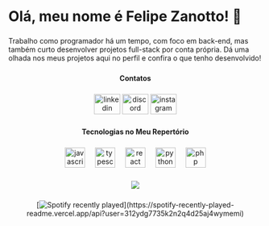 <h1 align="left">Olá, meu nome é Felipe Zanotto! 👋</h1>

###

<p align="left">Trabalho como programador há um tempo, com foco em back-end, mas também curto desenvolver projetos full-stack por conta própria. Dá uma olhada nos meus projetos aqui no perfil e confira o que tenho desenvolvido!</p>

###

<h4 align="center">Contatos</h4>

###

<div align="center">
  <img src="https://raw.githubusercontent.com/maurodesouza/profile-readme-generator/master/src/assets/icons/social/linkedin/default.svg" width="52" height="40" alt="linkedin logo"  />
  <img src="https://raw.githubusercontent.com/maurodesouza/profile-readme-generator/master/src/assets/icons/social/discord/default.svg" width="52" height="40" alt="discord logo"  />
  <img src="https://raw.githubusercontent.com/maurodesouza/profile-readme-generator/master/src/assets/icons/social/instagram/default.svg" width="52" height="40" alt="instagram logo"  />
</div>

###

<h4 align="center">Tecnologias no Meu Repertório</h4>

###

<div align="center">
  <img src="https://cdn.jsdelivr.net/gh/devicons/devicon/icons/javascript/javascript-original.svg" height="40" alt="javascript logo"  />
  <img width="12" />
  <img src="https://cdn.jsdelivr.net/gh/devicons/devicon/icons/typescript/typescript-original.svg" height="40" alt="typescript logo"  />
  <img width="12" />
  <img src="https://cdn.jsdelivr.net/gh/devicons/devicon/icons/react/react-original.svg" height="40" alt="react logo"  />
  <img width="12" />
  <img src="https://cdn.jsdelivr.net/gh/devicons/devicon/icons/python/python-original.svg" height="40" alt="python logo"  />
  <img width="12" />
  <img src="https://cdn.jsdelivr.net/gh/devicons/devicon/icons/php/php-original.svg" height="40" alt="php logo"  />
</div>

###

<div align="center">
  <img src="https://profile-counter.glitch.me/zanottofelipe/count.svg?"  />
</div>

###

<div align="center">
  [<img src="[https://spotify-recently-played-readme.vercel.app/api?count=5](https://spotify-recently-played-readme.vercel.app/api?user=312ydg7735k2n2q4d25aj4wymemi)" alt="Spotify recently played"  />](https://spotify-recently-played-readme.vercel.app/api?user=312ydg7735k2n2q4d25aj4wymemi)
</div>

###
